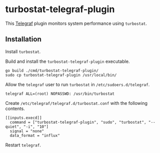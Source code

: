 # turbostat-telegraf-plugin

This [Telegraf](https://github.com/influxdata/telegraf) plugin monitors system performance using `turbostat`.

## Installation

Install `turbostat`.

Build and install the `turbostat-telegraf-plugin` executable.

    go build ./cmd/turbostat-telegraf-plugin/
    sudo cp turbostat-telegraf-plugin /usr/local/bin/

Allow the `telegraf` user to run `turbostat` in `/etc/sudoers.d/telegraf`.

    telegraf ALL=(root) NOPASSWD: /usr/bin/turbostat

Create `/etc/telegraf/telegraf.d/turbostat.conf` with the following contents.

    [[inputs.execd]]
      command = ["turbostat-telegraf-plugin", "sudo", "turbostat", "--quiet", "-i", "10"]
      signal = "none"
      data_format = "influx"


Restart `telegraf`.
